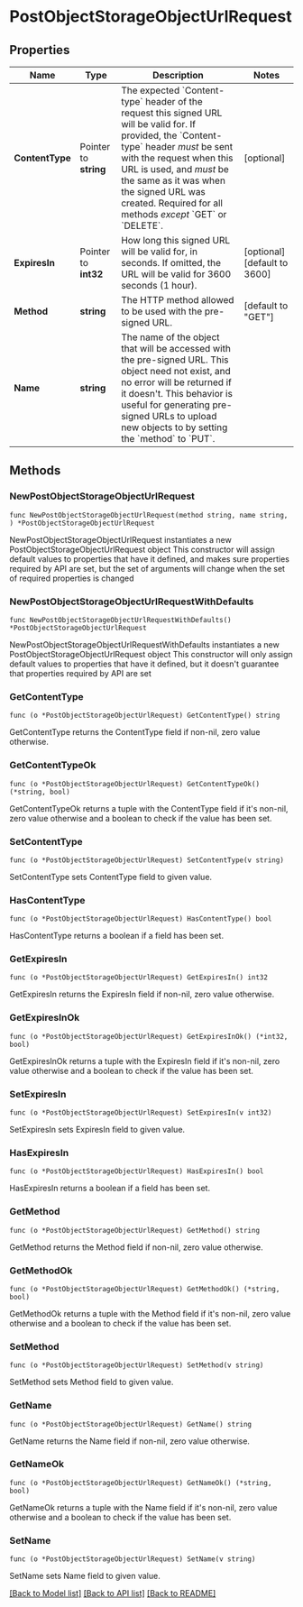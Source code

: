 # PostObjectStorageObjectUrlRequest

## Properties

Name | Type | Description | Notes
------------ | ------------- | ------------- | -------------
**ContentType** | Pointer to **string** | The expected &#x60;Content-type&#x60; header of the request this signed URL will be valid for.  If provided, the &#x60;Content-type&#x60; header _must_ be sent with the request when this URL is used, and _must_ be the same as it was when the signed URL was created. Required for all methods _except_ &#x60;GET&#x60; or &#x60;DELETE&#x60;. | [optional] 
**ExpiresIn** | Pointer to **int32** | How long this signed URL will be valid for, in seconds.  If omitted, the URL will be valid for 3600 seconds (1 hour). | [optional] [default to 3600]
**Method** | **string** | The HTTP method allowed to be used with the pre-signed URL. | [default to "GET"]
**Name** | **string** | The name of the object that will be accessed with the pre-signed URL. This object need not exist, and no error will be returned if it doesn&#39;t. This behavior is useful for generating pre-signed URLs to upload new objects to by setting the &#x60;method&#x60; to &#x60;PUT&#x60;. | 

## Methods

### NewPostObjectStorageObjectUrlRequest

`func NewPostObjectStorageObjectUrlRequest(method string, name string, ) *PostObjectStorageObjectUrlRequest`

NewPostObjectStorageObjectUrlRequest instantiates a new PostObjectStorageObjectUrlRequest object
This constructor will assign default values to properties that have it defined,
and makes sure properties required by API are set, but the set of arguments
will change when the set of required properties is changed

### NewPostObjectStorageObjectUrlRequestWithDefaults

`func NewPostObjectStorageObjectUrlRequestWithDefaults() *PostObjectStorageObjectUrlRequest`

NewPostObjectStorageObjectUrlRequestWithDefaults instantiates a new PostObjectStorageObjectUrlRequest object
This constructor will only assign default values to properties that have it defined,
but it doesn't guarantee that properties required by API are set

### GetContentType

`func (o *PostObjectStorageObjectUrlRequest) GetContentType() string`

GetContentType returns the ContentType field if non-nil, zero value otherwise.

### GetContentTypeOk

`func (o *PostObjectStorageObjectUrlRequest) GetContentTypeOk() (*string, bool)`

GetContentTypeOk returns a tuple with the ContentType field if it's non-nil, zero value otherwise
and a boolean to check if the value has been set.

### SetContentType

`func (o *PostObjectStorageObjectUrlRequest) SetContentType(v string)`

SetContentType sets ContentType field to given value.

### HasContentType

`func (o *PostObjectStorageObjectUrlRequest) HasContentType() bool`

HasContentType returns a boolean if a field has been set.

### GetExpiresIn

`func (o *PostObjectStorageObjectUrlRequest) GetExpiresIn() int32`

GetExpiresIn returns the ExpiresIn field if non-nil, zero value otherwise.

### GetExpiresInOk

`func (o *PostObjectStorageObjectUrlRequest) GetExpiresInOk() (*int32, bool)`

GetExpiresInOk returns a tuple with the ExpiresIn field if it's non-nil, zero value otherwise
and a boolean to check if the value has been set.

### SetExpiresIn

`func (o *PostObjectStorageObjectUrlRequest) SetExpiresIn(v int32)`

SetExpiresIn sets ExpiresIn field to given value.

### HasExpiresIn

`func (o *PostObjectStorageObjectUrlRequest) HasExpiresIn() bool`

HasExpiresIn returns a boolean if a field has been set.

### GetMethod

`func (o *PostObjectStorageObjectUrlRequest) GetMethod() string`

GetMethod returns the Method field if non-nil, zero value otherwise.

### GetMethodOk

`func (o *PostObjectStorageObjectUrlRequest) GetMethodOk() (*string, bool)`

GetMethodOk returns a tuple with the Method field if it's non-nil, zero value otherwise
and a boolean to check if the value has been set.

### SetMethod

`func (o *PostObjectStorageObjectUrlRequest) SetMethod(v string)`

SetMethod sets Method field to given value.


### GetName

`func (o *PostObjectStorageObjectUrlRequest) GetName() string`

GetName returns the Name field if non-nil, zero value otherwise.

### GetNameOk

`func (o *PostObjectStorageObjectUrlRequest) GetNameOk() (*string, bool)`

GetNameOk returns a tuple with the Name field if it's non-nil, zero value otherwise
and a boolean to check if the value has been set.

### SetName

`func (o *PostObjectStorageObjectUrlRequest) SetName(v string)`

SetName sets Name field to given value.



[[Back to Model list]](../README.md#documentation-for-models) [[Back to API list]](../README.md#documentation-for-api-endpoints) [[Back to README]](../README.md)


